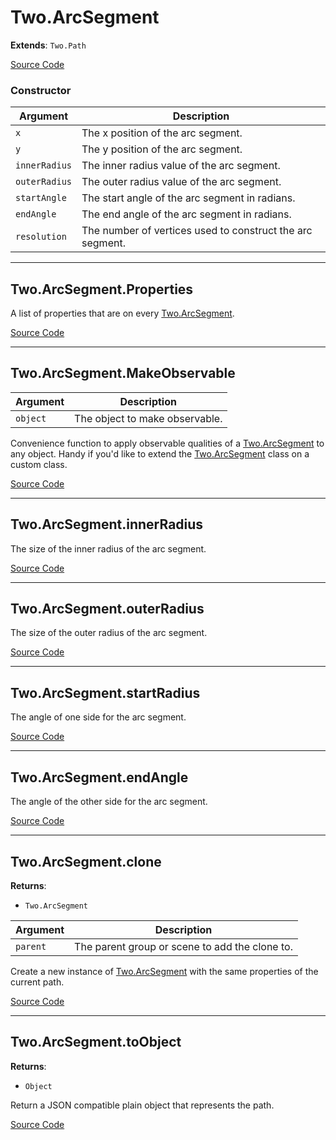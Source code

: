 # Two.ArcSegment


<div class="extends">

__Extends__: `Two.Path`

</div>





<div class="meta">

  [Source Code](https://github.com/jonobr1/two.js/blob/dev/src/shapes/arc-segment.js#L12)

</div>



### Constructor


| Argument | Description |
| ---- | ----------- |
| `x` | The x position of the arc segment. |
| `y` | The y position of the arc segment. |
| `innerRadius` | The inner radius value of the arc segment. |
| `outerRadius` | The outer radius value of the arc segment. |
| `startAngle` | The start angle of the arc segment in radians. |
| `endAngle` | The end angle of the arc segment in radians. |
| `resolution` | The number of vertices used to construct the arc segment. |



---

<div class="static member ">

## Two.ArcSegment.Properties








<div class="properties">

A list of properties that are on every [Two.ArcSegment](/documentation/arcsegment).

</div>








<div class="meta">

  [Source Code](https://github.com/jonobr1/two.js/blob/dev/src/shapes/arc-segment.js#L69)

</div>






</div>



---

<div class="static function ">

## Two.ArcSegment.MakeObservable










<div class="params">

| Argument | Description |
| ---- | ----------- |
| `object` | The object to make observable. |
</div>




<div class="description">

Convenience function to apply observable qualities of a [Two.ArcSegment](/documentation/arcsegment) to any object. Handy if you'd like to extend the [Two.ArcSegment](/documentation/arcsegment) class on a custom class.

</div>



<div class="meta">

  [Source Code](https://github.com/jonobr1/two.js/blob/dev/src/shapes/arc-segment.js#L75)

</div>






</div>



---

<div class="instance member ">

## Two.ArcSegment.innerRadius








<div class="properties">

The size of the inner radius of the arc segment.

</div>








<div class="meta">

  [Source Code](https://github.com/jonobr1/two.js/blob/dev/src/shapes/arc-segment.js#L34)

</div>






</div>



---

<div class="instance member ">

## Two.ArcSegment.outerRadius








<div class="properties">

The size of the outer radius of the arc segment.

</div>








<div class="meta">

  [Source Code](https://github.com/jonobr1/two.js/blob/dev/src/shapes/arc-segment.js#L39)

</div>






</div>



---

<div class="instance member ">

## Two.ArcSegment.startRadius








<div class="properties">

The angle of one side for the arc segment.

</div>








<div class="meta">

  [Source Code](https://github.com/jonobr1/two.js/blob/dev/src/shapes/arc-segment.js#L45)

</div>






</div>



---

<div class="instance member ">

## Two.ArcSegment.endAngle








<div class="properties">

The angle of the other side for the arc segment.

</div>








<div class="meta">

  [Source Code](https://github.com/jonobr1/two.js/blob/dev/src/shapes/arc-segment.js#L50)

</div>






</div>



---

<div class="instance function ">

## Two.ArcSegment.clone




<div class="returns">

__Returns__:



+ `Two.ArcSegment`




</div>







<div class="params">

| Argument | Description |
| ---- | ----------- |
| `parent` | The parent group or scene to add the clone to. |
</div>




<div class="description">

Create a new instance of [Two.ArcSegment](/documentation/arcsegment) with the same properties of the current path.

</div>



<div class="meta">

  [Source Code](https://github.com/jonobr1/two.js/blob/dev/src/shapes/arc-segment.js#L314)

</div>






</div>



---

<div class="instance function ">

## Two.ArcSegment.toObject




<div class="returns">

__Returns__:



+ `Object`




</div>










<div class="description">

Return a JSON compatible plain object that represents the path.

</div>



<div class="meta">

  [Source Code](https://github.com/jonobr1/two.js/blob/dev/src/shapes/arc-segment.js#L351)

</div>






</div>


